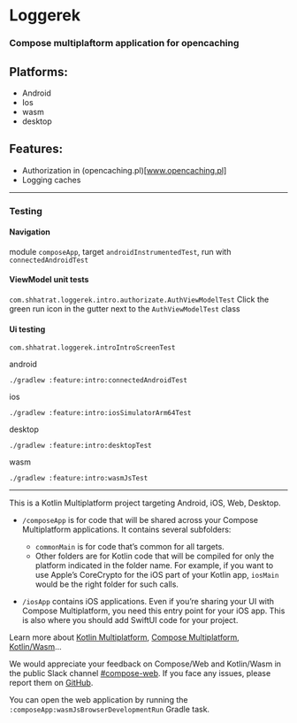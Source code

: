 # Loggerek

### Compose multiplaftorm application for opencaching

## Platforms:
- Android
- Ios
- wasm
- desktop

## Features:
- Authorization in (opencaching.pl)[www.opencaching.pl]
- Logging caches



--- 
### Testing
#### Navigation
module `composeApp`, target `androidInstrumentedTest`, run with `connectedAndroidTest`
#### ViewModel unit tests

`com.shhatrat.loggerek.intro.authorizate.AuthViewModelTest`
Click the green run icon in the gutter next to the `AuthViewModelTest` class


#### Ui testing

`com.shhatrat.loggerek.introIntroScreenTest`

android
```
./gradlew :feature:intro:connectedAndroidTest
```

ios
```
./gradlew :feature:intro:iosSimulatorArm64Test
```

desktop
```
./gradlew :feature:intro:desktopTest
```

wasm
```
./gradlew :feature:intro:wasmJsTest
```

--- 

This is a Kotlin Multiplatform project targeting Android, iOS, Web, Desktop.

* `/composeApp` is for code that will be shared across your Compose Multiplatform applications.
  It contains several subfolders:
    - `commonMain` is for code that’s common for all targets.
    - Other folders are for Kotlin code that will be compiled for only the platform indicated in the folder name.
      For example, if you want to use Apple’s CoreCrypto for the iOS part of your Kotlin app,
      `iosMain` would be the right folder for such calls.

* `/iosApp` contains iOS applications. Even if you’re sharing your UI with Compose Multiplatform,
  you need this entry point for your iOS app. This is also where you should add SwiftUI code for your project.


Learn more about [Kotlin Multiplatform](https://www.jetbrains.com/help/kotlin-multiplatform-dev/get-started.html),
[Compose Multiplatform](https://github.com/JetBrains/compose-multiplatform/#compose-multiplatform),
[Kotlin/Wasm](https://kotl.in/wasm/)…

We would appreciate your feedback on Compose/Web and Kotlin/Wasm in the public Slack channel [#compose-web](https://slack-chats.kotlinlang.org/c/compose-web).
If you face any issues, please report them on [GitHub](https://github.com/JetBrains/compose-multiplatform/issues).

You can open the web application by running the `:composeApp:wasmJsBrowserDevelopmentRun` Gradle task.
